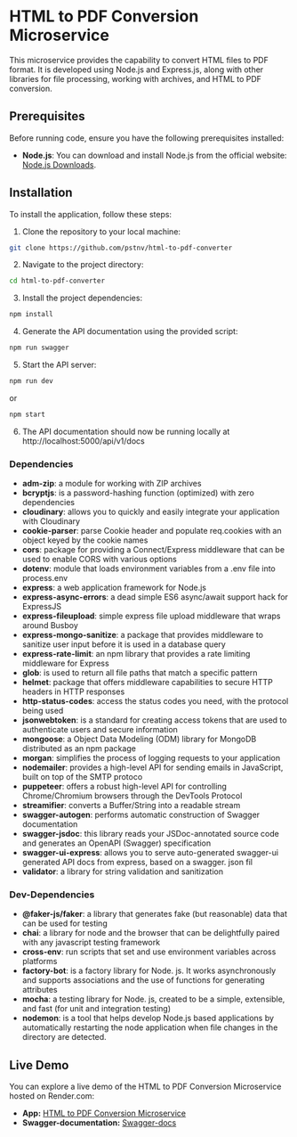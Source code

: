 # HTML to PDF Conversion Microservice

This microservice provides the capability to convert HTML files to PDF format. It is developed using Node.js and Express.js, along with other libraries for file processing, working with archives, and HTML to PDF conversion.

## Prerequisites

Before running code, ensure you have the following prerequisites installed:

-   **Node.js**: You can download and install Node.js from the official website: [Node.js Downloads](https://nodejs.org/en/download/).

## Installation

To install the application, follow these steps:

1. Clone the repository to your local machine:

```bash
git clone https://github.com/pstnv/html-to-pdf-converter
```

2. Navigate to the project directory:

```bash
cd html-to-pdf-converter
```

3. Install the project dependencies:

```bash
npm install
```

4. Generate the API documentation using the provided script:

```bash
npm run swagger
```

5. Start the API server:

```bash
npm run dev
```

or

```bash
npm start
```

6. The API documentation should now be running locally at http://localhost:5000/api/v1/docs

### Dependencies

-   **adm-zip**: a module for working with ZIP archives
-   **bcryptjs**: is a password-hashing function (optimized) with zero dependencies
-   **cloudinary**: allows you to quickly and easily integrate your application with Cloudinary
-   **cookie-parser**: parse Cookie header and populate req.cookies with an object keyed by the cookie names
-   **cors**: package for providing a Connect/Express middleware that can be used to enable CORS with various options
-   **dotenv**: module that loads environment variables from a .env file into process.env
-   **express**: a web application framework for Node.js
-   **express-async-errors**: a dead simple ES6 async/await support hack for ExpressJS
-   **express-fileupload**: simple express file upload middleware that wraps around Busboy
-   **express-mongo-sanitize**: a package that provides middleware to sanitize user input before it is used in a database query
-   **express-rate-limit**: an npm library that provides a rate limiting middleware for Express
-   **glob**: is used to return all file paths that match a specific pattern
-   **helmet**: package that offers middleware capabilities to secure HTTP headers in HTTP responses
-   **http-status-codes**: access the status codes you need, with the protocol being used
-   **jsonwebtoken**: is a standard for creating access tokens that are used to authenticate users and secure information
-   **mongoose**: a Object Data Modeling (ODM) library for MongoDB distributed as an npm package
-   **morgan**: simplifies the process of logging requests to your application
-   **nodemailer**: provides a high-level API for sending emails in JavaScript, built on top of the SMTP protoco
-   **puppeteer**: offers a robust high-level API for controlling Chrome/Chromium browsers through the DevTools Protocol
-   **streamifier**: converts a Buffer/String into a readable stream
-   **swagger-autogen**: performs automatic construction of Swagger documentation
-   **swagger-jsdoc**: this library reads your JSDoc-annotated source code and generates an OpenAPI (Swagger) specification
-   **swagger-ui-express**: allows you to serve auto-generated swagger-ui generated API docs from express, based on a swagger. json fil
-   **validator**: a library for string validation and sanitization

### Dev-Dependencies

-   **@faker-js/faker**: a library that generates fake (but reasonable) data that can be used for testing
-   **chai**: a library for node and the browser that can be delightfully paired with any javascript testing framework
-   **cross-env**: run scripts that set and use environment variables across platforms
-   **factory-bot**: is a factory library for Node. js. It works asynchronously and supports associations and the use of functions for generating attributes
-   **mocha**: a testing library for Node. js, created to be a simple, extensible, and fast (for unit and integration testing)
-   **nodemon**: is a tool that helps develop Node.js based applications by automatically restarting the node application when file changes in the directory are detected.

## Live Demo

You can explore a live demo of the HTML to PDF Conversion Microservice hosted on Render.com:

-   **App:** [HTML to PDF Conversion Microservice](https://html-to-pdf-converter-eng.onrender.com/)
-   **Swagger-documentation:** [Swagger-docs](https://html-to-pdf-converter-eng.onrender.com/api/v1/docs/)
